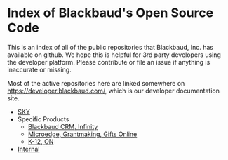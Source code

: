 # Index of Blackbaud's Open Source Code

This is an index of all of the public repositories that Blackbaud, Inc. has available on github.
We hope this is helpful for 3rd party developers using the developer platform.
Please contribute or file an issue if anything is inaccurate or missing.

Most of the active repositories here are linked somewhere on https://developer.blackbaud.com/,
which is our developer documentation site.

* [SKY](SKY)
* Specific Products
  * [Blackbaud CRM, Infinity](Infinity.md)
  * [Microedge, Grantmaking, Gifts Online](Grantmaking.md)
  * [K-12, ON](K-12.md)
* [Internal](Internal.md)
